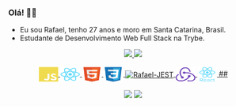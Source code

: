 ### Olá! ✌🏻
- Eu sou Rafael, tenho 27 anos e moro em Santa Catarina, Brasil.
- Estudante de Desenvolvimento Web Full Stack na Trybe.

<div align="center">
  <a href="https://github.com/rafamirandaa">
  <img height="160em" src="https://github-readme-stats.vercel.app/api?username=rafamirandaa&show_icons=true&theme=github_dark&include_all_commits=true&count_private=true"/>
  <img height="160em" src="https://github-readme-stats.vercel.app/api/top-langs/?username=rafamirandaa&layout=compact&langs_count=7&theme=github_dark"/>
</div>

<div style="display: inline_block"><br>
  <div align="center">
  <img align="center" alt="Rafael-Js" height="30" width="40" src="https://raw.githubusercontent.com/devicons/devicon/master/icons/javascript/javascript-plain.svg">
  <img align="center" alt="Rafael-React" height="30" width="40" src="https://raw.githubusercontent.com/devicons/devicon/master/icons/react/react-original.svg">
  <img align="center" alt="Rafael-HTML" height="30" width="40" src="https://raw.githubusercontent.com/devicons/devicon/master/icons/html5/html5-original.svg">
  <img align="center" alt="Rafael-CSS" height="30" width="40" src="https://raw.githubusercontent.com/devicons/devicon/master/icons/css3/css3-original.svg">
  <img align="center" alt="Rafael-JEST" height="30" width="40" src="https://www.vectorlogo.zone/logos/jestjsio/jestjsio-icon.svg"/>
  <img align="center" alt="Rafael-REDUX" height="30" width="40" src="https://raw.githubusercontent.com/devicons/devicon/master/icons/redux/redux-original.svg"/>
  <img align="center" alt="Rafael-REACT" height="30" width="40" src="https://raw.githubusercontent.com/devicons/devicon/master/icons/react/react-original-wordmark.svg"/>
  ##
  
  <div><br>
  <a href = "mailto:rafaelmirandaa94@gmail.com"><img src="https://img.shields.io/badge/-Gmail-%23333?style=for-the-badge&logo=gmail&logoColor=red" target="_blank"></a>
  <a href="https://www.linkedin.com/in/rafael-miranda-de-oliveira-96768814b/" target="_blank"><img src="https://img.shields.io/badge/-LinkedIn-%230077B5?style=for-the-badge&logo=linkedin&logoColor=white" target="_blank"></a> 
 </div>
</div>

